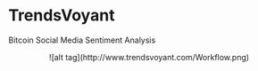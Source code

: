 TrendsVoyant
============

Bitcoin Social Media Sentiment Analysis

<center>![alt tag](http://www.trendsvoyant.com/Workflow.png)</center>
